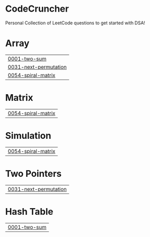 # CodeCruncher
Personal Collection of LeetCode questions to get started with DSA!


# Array
|  |
| ------- |
| [0001-two-sum](https://github.com/VividhPandey003/CodeCruncher/tree/master/0001-two-sum) |
| [0031-next-permutation](https://github.com/VividhPandey003/CodeCruncher/tree/master/0031-next-permutation) |
| [0054-spiral-matrix](https://github.com/VividhPandey003/CodeCruncher/tree/master/0054-spiral-matrix) |
# Matrix
|  |
| ------- |
| [0054-spiral-matrix](https://github.com/VividhPandey003/CodeCruncher/tree/master/0054-spiral-matrix) |
# Simulation
|  |
| ------- |
| [0054-spiral-matrix](https://github.com/VividhPandey003/CodeCruncher/tree/master/0054-spiral-matrix) |
# Two Pointers
|  |
| ------- |
| [0031-next-permutation](https://github.com/VividhPandey003/CodeCruncher/tree/master/0031-next-permutation) |
# Hash Table
|  |
| ------- |
| [0001-two-sum](https://github.com/VividhPandey003/CodeCruncher/tree/master/0001-two-sum) |
